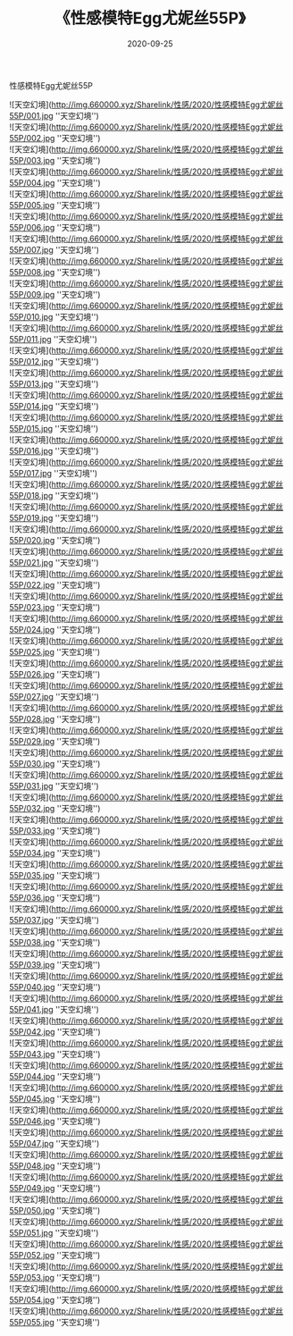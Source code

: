 ﻿---
layout: post
title:  《性感模特Egg尤妮丝55P》
date:   2020-09-25
img: http://img.660000.xyz/Sharelink/性感/2020/性感模特Egg尤妮丝55P/000.jpg
categories: [美女, 性感, 泳衣]
---

性感模特Egg尤妮丝55P



![天空幻境](http://img.660000.xyz/Sharelink/性感/2020/性感模特Egg尤妮丝55P/001.jpg ''天空幻境'') <br>
![天空幻境](http://img.660000.xyz/Sharelink/性感/2020/性感模特Egg尤妮丝55P/002.jpg ''天空幻境'') <br>
![天空幻境](http://img.660000.xyz/Sharelink/性感/2020/性感模特Egg尤妮丝55P/003.jpg ''天空幻境'') <br>
![天空幻境](http://img.660000.xyz/Sharelink/性感/2020/性感模特Egg尤妮丝55P/004.jpg ''天空幻境'') <br>
![天空幻境](http://img.660000.xyz/Sharelink/性感/2020/性感模特Egg尤妮丝55P/005.jpg ''天空幻境'') <br>
![天空幻境](http://img.660000.xyz/Sharelink/性感/2020/性感模特Egg尤妮丝55P/006.jpg ''天空幻境'') <br>
![天空幻境](http://img.660000.xyz/Sharelink/性感/2020/性感模特Egg尤妮丝55P/007.jpg ''天空幻境'') <br>
![天空幻境](http://img.660000.xyz/Sharelink/性感/2020/性感模特Egg尤妮丝55P/008.jpg ''天空幻境'') <br>
![天空幻境](http://img.660000.xyz/Sharelink/性感/2020/性感模特Egg尤妮丝55P/009.jpg ''天空幻境'') <br>
![天空幻境](http://img.660000.xyz/Sharelink/性感/2020/性感模特Egg尤妮丝55P/010.jpg ''天空幻境'') <br>
![天空幻境](http://img.660000.xyz/Sharelink/性感/2020/性感模特Egg尤妮丝55P/011.jpg ''天空幻境'') <br>
![天空幻境](http://img.660000.xyz/Sharelink/性感/2020/性感模特Egg尤妮丝55P/012.jpg ''天空幻境'') <br>
![天空幻境](http://img.660000.xyz/Sharelink/性感/2020/性感模特Egg尤妮丝55P/013.jpg ''天空幻境'') <br>
![天空幻境](http://img.660000.xyz/Sharelink/性感/2020/性感模特Egg尤妮丝55P/014.jpg ''天空幻境'') <br>
![天空幻境](http://img.660000.xyz/Sharelink/性感/2020/性感模特Egg尤妮丝55P/015.jpg ''天空幻境'') <br>
![天空幻境](http://img.660000.xyz/Sharelink/性感/2020/性感模特Egg尤妮丝55P/016.jpg ''天空幻境'') <br>
![天空幻境](http://img.660000.xyz/Sharelink/性感/2020/性感模特Egg尤妮丝55P/017.jpg ''天空幻境'') <br>
![天空幻境](http://img.660000.xyz/Sharelink/性感/2020/性感模特Egg尤妮丝55P/018.jpg ''天空幻境'') <br>
![天空幻境](http://img.660000.xyz/Sharelink/性感/2020/性感模特Egg尤妮丝55P/019.jpg ''天空幻境'') <br>
![天空幻境](http://img.660000.xyz/Sharelink/性感/2020/性感模特Egg尤妮丝55P/020.jpg ''天空幻境'') <br>
![天空幻境](http://img.660000.xyz/Sharelink/性感/2020/性感模特Egg尤妮丝55P/021.jpg ''天空幻境'') <br>
![天空幻境](http://img.660000.xyz/Sharelink/性感/2020/性感模特Egg尤妮丝55P/022.jpg ''天空幻境'') <br>
![天空幻境](http://img.660000.xyz/Sharelink/性感/2020/性感模特Egg尤妮丝55P/023.jpg ''天空幻境'') <br>
![天空幻境](http://img.660000.xyz/Sharelink/性感/2020/性感模特Egg尤妮丝55P/024.jpg ''天空幻境'') <br>
![天空幻境](http://img.660000.xyz/Sharelink/性感/2020/性感模特Egg尤妮丝55P/025.jpg ''天空幻境'') <br>
![天空幻境](http://img.660000.xyz/Sharelink/性感/2020/性感模特Egg尤妮丝55P/026.jpg ''天空幻境'') <br>
![天空幻境](http://img.660000.xyz/Sharelink/性感/2020/性感模特Egg尤妮丝55P/027.jpg ''天空幻境'') <br>
![天空幻境](http://img.660000.xyz/Sharelink/性感/2020/性感模特Egg尤妮丝55P/028.jpg ''天空幻境'') <br>
![天空幻境](http://img.660000.xyz/Sharelink/性感/2020/性感模特Egg尤妮丝55P/029.jpg ''天空幻境'') <br>
![天空幻境](http://img.660000.xyz/Sharelink/性感/2020/性感模特Egg尤妮丝55P/030.jpg ''天空幻境'') <br>
![天空幻境](http://img.660000.xyz/Sharelink/性感/2020/性感模特Egg尤妮丝55P/031.jpg ''天空幻境'') <br>
![天空幻境](http://img.660000.xyz/Sharelink/性感/2020/性感模特Egg尤妮丝55P/032.jpg ''天空幻境'') <br>
![天空幻境](http://img.660000.xyz/Sharelink/性感/2020/性感模特Egg尤妮丝55P/033.jpg ''天空幻境'') <br>
![天空幻境](http://img.660000.xyz/Sharelink/性感/2020/性感模特Egg尤妮丝55P/034.jpg ''天空幻境'') <br>
![天空幻境](http://img.660000.xyz/Sharelink/性感/2020/性感模特Egg尤妮丝55P/035.jpg ''天空幻境'') <br>
![天空幻境](http://img.660000.xyz/Sharelink/性感/2020/性感模特Egg尤妮丝55P/036.jpg ''天空幻境'') <br>
![天空幻境](http://img.660000.xyz/Sharelink/性感/2020/性感模特Egg尤妮丝55P/037.jpg ''天空幻境'') <br>
![天空幻境](http://img.660000.xyz/Sharelink/性感/2020/性感模特Egg尤妮丝55P/038.jpg ''天空幻境'') <br>
![天空幻境](http://img.660000.xyz/Sharelink/性感/2020/性感模特Egg尤妮丝55P/039.jpg ''天空幻境'') <br>
![天空幻境](http://img.660000.xyz/Sharelink/性感/2020/性感模特Egg尤妮丝55P/040.jpg ''天空幻境'') <br>
![天空幻境](http://img.660000.xyz/Sharelink/性感/2020/性感模特Egg尤妮丝55P/041.jpg ''天空幻境'') <br>
![天空幻境](http://img.660000.xyz/Sharelink/性感/2020/性感模特Egg尤妮丝55P/042.jpg ''天空幻境'') <br>
![天空幻境](http://img.660000.xyz/Sharelink/性感/2020/性感模特Egg尤妮丝55P/043.jpg ''天空幻境'') <br>
![天空幻境](http://img.660000.xyz/Sharelink/性感/2020/性感模特Egg尤妮丝55P/044.jpg ''天空幻境'') <br>
![天空幻境](http://img.660000.xyz/Sharelink/性感/2020/性感模特Egg尤妮丝55P/045.jpg ''天空幻境'') <br>
![天空幻境](http://img.660000.xyz/Sharelink/性感/2020/性感模特Egg尤妮丝55P/046.jpg ''天空幻境'') <br>
![天空幻境](http://img.660000.xyz/Sharelink/性感/2020/性感模特Egg尤妮丝55P/047.jpg ''天空幻境'') <br>
![天空幻境](http://img.660000.xyz/Sharelink/性感/2020/性感模特Egg尤妮丝55P/048.jpg ''天空幻境'') <br>
![天空幻境](http://img.660000.xyz/Sharelink/性感/2020/性感模特Egg尤妮丝55P/049.jpg ''天空幻境'') <br>
![天空幻境](http://img.660000.xyz/Sharelink/性感/2020/性感模特Egg尤妮丝55P/050.jpg ''天空幻境'') <br>
![天空幻境](http://img.660000.xyz/Sharelink/性感/2020/性感模特Egg尤妮丝55P/051.jpg ''天空幻境'') <br>
![天空幻境](http://img.660000.xyz/Sharelink/性感/2020/性感模特Egg尤妮丝55P/052.jpg ''天空幻境'') <br>
![天空幻境](http://img.660000.xyz/Sharelink/性感/2020/性感模特Egg尤妮丝55P/053.jpg ''天空幻境'') <br>
![天空幻境](http://img.660000.xyz/Sharelink/性感/2020/性感模特Egg尤妮丝55P/054.jpg ''天空幻境'') <br>
![天空幻境](http://img.660000.xyz/Sharelink/性感/2020/性感模特Egg尤妮丝55P/055.jpg ''天空幻境'') <br>
